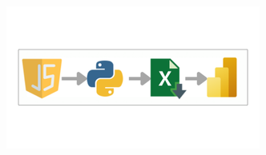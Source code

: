 ![Project Image](https://github.com/Mahendrak1999/Dream-11-Cricket-Team/blob/master/data_collection/Untitled%20design%20(2).png)
